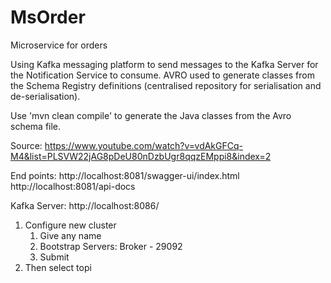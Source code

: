 # MsOrder
Microservice for orders

Using Kafka messaging platform to send messages to the Kafka Server for the 
Notification Service to consume.
AVRO used to generate classes from the Schema Registry definitions (centralised 
repository for serialisation and de-serialisation).

Use 'mvn clean compile' to generate the Java classes from the Avro schema file.

Source:
https://www.youtube.com/watch?v=vdAkGFCq-M4&list=PLSVW22jAG8pDeU80nDzbUgr8qqzEMppi8&index=2

End points:
http://localhost:8081/swagger-ui/index.html
http://localhost:8081/api-docs

Kafka Server:
http://localhost:8086/
1. Configure new cluster
   1. Give any name
   2. Bootstrap Servers: Broker - 29092
   3. Submit
2. Then select topi